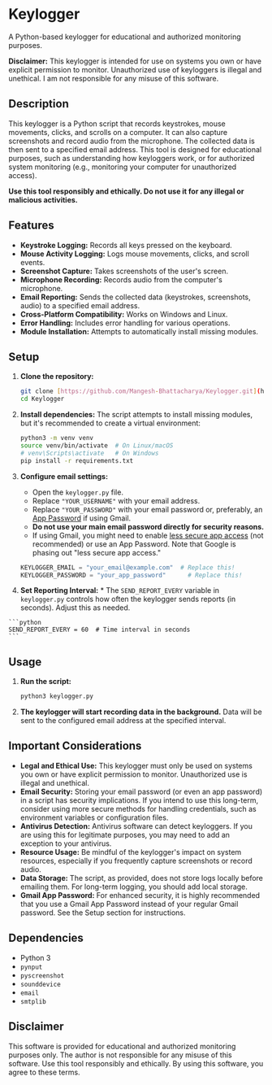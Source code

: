 # Keylogger

A Python-based keylogger for educational and authorized monitoring purposes.

**Disclaimer:** This keylogger is intended for use on systems you own or have explicit permission to monitor. Unauthorized use of keyloggers is illegal and unethical. I am not responsible for any misuse of this software.

## Description

This keylogger is a Python script that records keystrokes, mouse movements, clicks, and scrolls on a computer. It can also capture screenshots and record audio from the microphone. The collected data is then sent to a specified email address. This tool is designed for educational purposes, such as understanding how keyloggers work, or for authorized system monitoring (e.g., monitoring your computer for unauthorized access).

**Use this tool responsibly and ethically. Do not use it for any illegal or malicious activities.**

## Features

* **Keystroke Logging:** Records all keys pressed on the keyboard.
* **Mouse Activity Logging:** Logs mouse movements, clicks, and scroll events.
* **Screenshot Capture:** Takes screenshots of the user's screen.
* **Microphone Recording:** Records audio from the computer's microphone.
* **Email Reporting:** Sends the collected data (keystrokes, screenshots, audio) to a specified email address.
* **Cross-Platform Compatibility:** Works on Windows and Linux.
* **Error Handling:** Includes error handling for various operations.
* **Module Installation:** Attempts to automatically install missing modules.

## Setup

1.  **Clone the repository:**

    ```bash
    git clone [https://github.com/Mangesh-Bhattacharya/Keylogger.git](https://github.com/Mangesh-Bhattacharya/Keylogger.git)
    cd Keylogger
    ```

2.  **Install dependencies:** The script attempts to install missing modules, but it's recommended to create a virtual environment:

    ```bash
    python3 -m venv venv
    source venv/bin/activate  # On Linux/macOS
    # venv\Scripts\activate   # On Windows
    pip install -r requirements.txt
    ```

3.  **Configure email settings:**

    * Open the `keylogger.py` file.
    * Replace `"YOUR_USERNAME"` with your email address.
    * Replace `"YOUR_PASSWORD"` with your email password or, preferably, an [App Password](https://support.google.com/accounts/answer/185833?hl=en) if using Gmail.
    * **Do not use your main email password directly for security reasons.**
    * If using Gmail, you might need to enable [less secure app access](https://support.google.com/accounts/answer/6010255) (not recommended) or use an App Password.  Note that Google is phasing out "less secure app access."

    ```python
    KEYLOGGER_EMAIL = "your_email@example.com"  # Replace this!
    KEYLOGGER_PASSWORD = "your_app_password"      # Replace this!
    ```

4.   **Set Reporting Interval:**
    * The `SEND_REPORT_EVERY` variable in `keylogger.py` controls how often the keylogger sends reports (in seconds). Adjust this as needed.

    ```python
    SEND_REPORT_EVERY = 60  # Time interval in seconds
    ```

## Usage

1.  **Run the script:**

    ```bash
    python3 keylogger.py
    ```

2.  **The keylogger will start recording data in the background.** Data will be sent to the configured email address at the specified interval.

## Important Considerations

* **Legal and Ethical Use:** This keylogger must only be used on systems you own or have explicit permission to monitor. Unauthorized use is illegal and unethical.
* **Email Security:** Storing your email password (or even an app password) in a script has security implications. If you intend to use this long-term, consider using more secure methods for handling credentials, such as environment variables or configuration files.
* **Antivirus Detection:** Antivirus software can detect keyloggers. If you are using this for legitimate purposes, you may need to add an exception to your antivirus.
* **Resource Usage:** Be mindful of the keylogger's impact on system resources, especially if you frequently capture screenshots or record audio.
* **Data Storage:** The script, as provided, does not store logs locally before emailing them. For long-term logging, you should add local storage.
* **Gmail App Password:** For enhanced security, it is highly recommended that you use a Gmail App Password instead of your regular Gmail password. See the Setup section for instructions.

## Dependencies

* Python 3
* `pynput`
* `pyscreenshot`
* `sounddevice`
* `email`
* `smtplib`

## Disclaimer

This software is provided for educational and authorized monitoring purposes only. The author is not responsible for any misuse of this software. Use this tool responsibly and ethically. By using this software, you agree to these terms.
